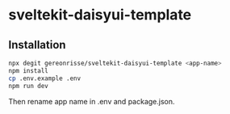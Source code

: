 # sveltekit-daisyui-template

## Installation

```sh
npx degit gereonrisse/sveltekit-daisyui-template <app-name>
npm install
cp .env.example .env
npm run dev
```

Then rename app name in .env and package.json.